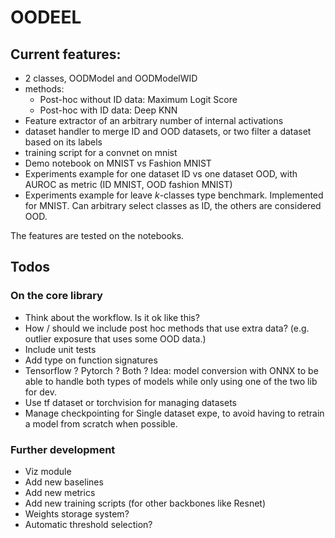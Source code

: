# OODEEL

## Current features:

* 2 classes, OODModel and OODModelWID 
* methods:
    *   Post-hoc without ID data: Maximum Logit Score
    *   Post-hoc with ID data: Deep KNN
* Feature extractor of an arbitrary number of internal activations
* dataset handler to merge ID and OOD datasets, or two filter a dataset based on its labels
* training script for a convnet on mnist
* Demo notebook on MNIST vs Fashion MNIST
* Experiments example for one dataset ID vs one dataset OOD, with AUROC as metric (ID MNIST, OOD fashion MNIST)
* Experiments example for leave $k$-classes type benchmark. Implemented for MNIST. Can arbitrary select classes as ID, the others are considered OOD.

The features are tested on the notebooks. 

## Todos

### On the core library

* Think about the workflow. Is it ok like this?
* How / should we include post hoc methods that use extra data? (e.g. outlier exposure that uses some OOD data.)
* Include unit tests
* Add type on function signatures
* Tensorflow ? Pytorch ? Both ? Idea: model conversion with ONNX to be able to handle both types of models while only using one of the two lib for dev.
* Use tf dataset or torchvision for managing datasets
* Manage checkpointing for Single dataset expe, to avoid having to retrain a model from scratch when possible.

### Further development

* Viz module
* Add new baselines
* Add new metrics
* Add new training scripts (for other backbones like Resnet)
* Weights storage system? 
* Automatic threshold selection? 

